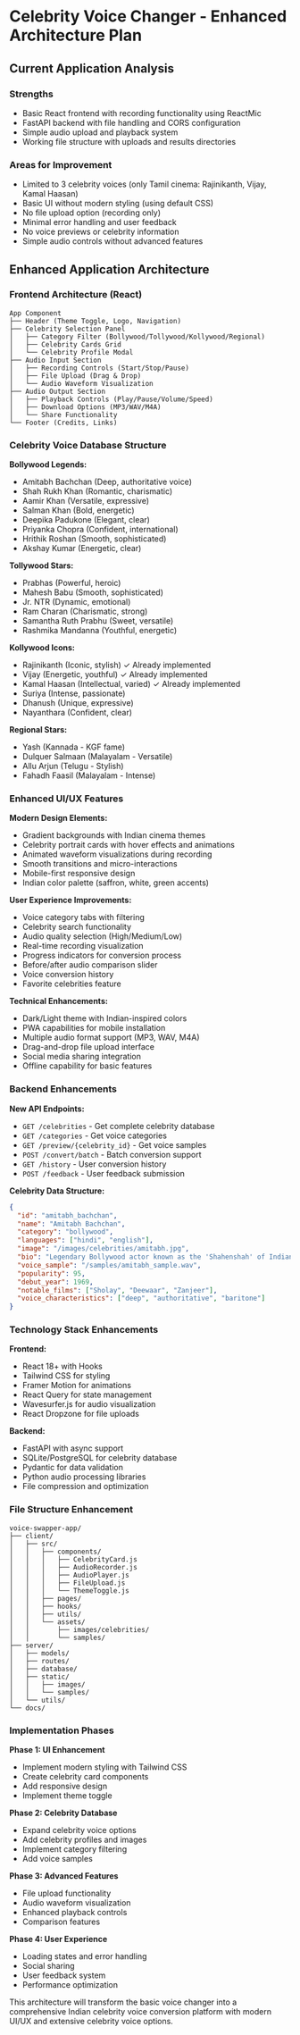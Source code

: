 # Celebrity Voice Changer - Enhanced Architecture Plan

## Current Application Analysis

### Strengths
- Basic React frontend with recording functionality using ReactMic
- FastAPI backend with file handling and CORS configuration
- Simple audio upload and playback system
- Working file structure with uploads and results directories

### Areas for Improvement
- Limited to 3 celebrity voices (only Tamil cinema: Rajinikanth, Vijay, Kamal Haasan)
- Basic UI without modern styling (using default CSS)
- No file upload option (recording only)
- Minimal error handling and user feedback
- No voice previews or celebrity information
- Simple audio controls without advanced features

## Enhanced Application Architecture

### Frontend Architecture (React)

```
App Component
├── Header (Theme Toggle, Logo, Navigation)
├── Celebrity Selection Panel
│   ├── Category Filter (Bollywood/Tollywood/Kollywood/Regional)
│   ├── Celebrity Cards Grid
│   └── Celebrity Profile Modal
├── Audio Input Section
│   ├── Recording Controls (Start/Stop/Pause)
│   ├── File Upload (Drag & Drop)
│   └── Audio Waveform Visualization
├── Audio Output Section
│   ├── Playback Controls (Play/Pause/Volume/Speed)
│   ├── Download Options (MP3/WAV/M4A)
│   └── Share Functionality
└── Footer (Credits, Links)
```

### Celebrity Voice Database Structure

**Bollywood Legends:**
- Amitabh Bachchan (Deep, authoritative voice)
- Shah Rukh Khan (Romantic, charismatic)
- Aamir Khan (Versatile, expressive)
- Salman Khan (Bold, energetic)
- Deepika Padukone (Elegant, clear)
- Priyanka Chopra (Confident, international)
- Hrithik Roshan (Smooth, sophisticated)
- Akshay Kumar (Energetic, clear)

**Tollywood Stars:**
- Prabhas (Powerful, heroic)
- Mahesh Babu (Smooth, sophisticated)
- Jr. NTR (Dynamic, emotional)
- Ram Charan (Charismatic, strong)
- Samantha Ruth Prabhu (Sweet, versatile)
- Rashmika Mandanna (Youthful, energetic)

**Kollywood Icons:**
- Rajinikanth (Iconic, stylish) ✓ Already implemented
- Vijay (Energetic, youthful) ✓ Already implemented
- Kamal Haasan (Intellectual, varied) ✓ Already implemented
- Suriya (Intense, passionate)
- Dhanush (Unique, expressive)
- Nayanthara (Confident, clear)

**Regional Stars:**
- Yash (Kannada - KGF fame)
- Dulquer Salmaan (Malayalam - Versatile)
- Allu Arjun (Telugu - Stylish)
- Fahadh Faasil (Malayalam - Intense)

### Enhanced UI/UX Features

**Modern Design Elements:**
- Gradient backgrounds with Indian cinema themes
- Celebrity portrait cards with hover effects and animations
- Animated waveform visualizations during recording
- Smooth transitions and micro-interactions
- Mobile-first responsive design
- Indian color palette (saffron, white, green accents)

**User Experience Improvements:**
- Voice category tabs with filtering
- Celebrity search functionality
- Audio quality selection (High/Medium/Low)
- Real-time recording visualization
- Progress indicators for conversion process
- Before/after audio comparison slider
- Voice conversion history
- Favorite celebrities feature

**Technical Enhancements:**
- Dark/Light theme with Indian-inspired colors
- PWA capabilities for mobile installation
- Multiple audio format support (MP3, WAV, M4A)
- Drag-and-drop file upload interface
- Social media sharing integration
- Offline capability for basic features

### Backend Enhancements

**New API Endpoints:**
- `GET /celebrities` - Get complete celebrity database
- `GET /categories` - Get voice categories
- `GET /preview/{celebrity_id}` - Get voice samples
- `POST /convert/batch` - Batch conversion support
- `GET /history` - User conversion history
- `POST /feedback` - User feedback submission

**Celebrity Data Structure:**
```json
{
  "id": "amitabh_bachchan",
  "name": "Amitabh Bachchan",
  "category": "bollywood",
  "languages": ["hindi", "english"],
  "image": "/images/celebrities/amitabh.jpg",
  "bio": "Legendary Bollywood actor known as the 'Shahenshah' of Indian cinema",
  "voice_sample": "/samples/amitabh_sample.wav",
  "popularity": 95,
  "debut_year": 1969,
  "notable_films": ["Sholay", "Deewaar", "Zanjeer"],
  "voice_characteristics": ["deep", "authoritative", "baritone"]
}
```

### Technology Stack Enhancements

**Frontend:**
- React 18+ with Hooks
- Tailwind CSS for styling
- Framer Motion for animations
- React Query for state management
- Wavesurfer.js for audio visualization
- React Dropzone for file uploads

**Backend:**
- FastAPI with async support
- SQLite/PostgreSQL for celebrity database
- Pydantic for data validation
- Python audio processing libraries
- File compression and optimization

### File Structure Enhancement

```
voice-swapper-app/
├── client/
│   ├── src/
│   │   ├── components/
│   │   │   ├── CelebrityCard.js
│   │   │   ├── AudioRecorder.js
│   │   │   ├── AudioPlayer.js
│   │   │   ├── FileUpload.js
│   │   │   └── ThemeToggle.js
│   │   ├── pages/
│   │   ├── hooks/
│   │   ├── utils/
│   │   └── assets/
│   │       ├── images/celebrities/
│   │       └── samples/
├── server/
│   ├── models/
│   ├── routes/
│   ├── database/
│   ├── static/
│   │   ├── images/
│   │   └── samples/
│   └── utils/
└── docs/
```

### Implementation Phases

**Phase 1: UI Enhancement**
- Implement modern styling with Tailwind CSS
- Create celebrity card components
- Add responsive design
- Implement theme toggle

**Phase 2: Celebrity Database**
- Expand celebrity voice options
- Add celebrity profiles and images
- Implement category filtering
- Add voice samples

**Phase 3: Advanced Features**
- File upload functionality
- Audio waveform visualization
- Enhanced playback controls
- Comparison features

**Phase 4: User Experience**
- Loading states and error handling
- Social sharing
- User feedback system
- Performance optimization

This architecture will transform the basic voice changer into a comprehensive Indian celebrity voice conversion platform with modern UI/UX and extensive celebrity voice options.